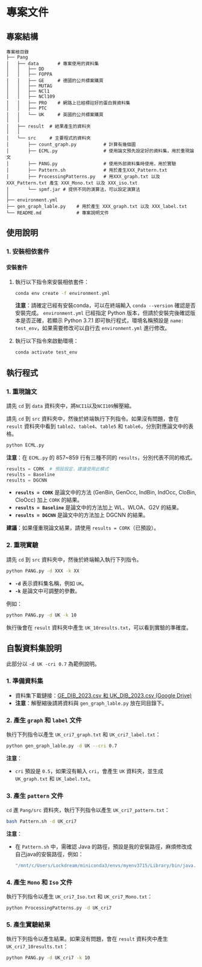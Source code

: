 
# 專案文件

## 專案結構

```plaintext
專案根目錄
├── Pang
│   ├── data       # 專案使用的資料集
│   │   ├── DD     
│   │   ├── FOPPA 
│   │   ├── GE     # 德國的公共標案購買
│   │   ├── MUTAG
│   │   ├── NCl1
│   │   ├── NCl109
│   │   ├── PRO    # 網路上已經標註好的蛋白質資料集
│   │   ├── PTC
│   │   └── UK     # 英國的公共標案購買
│   │ 
│   ├── result  # 結果產生的資料夾
│   │
│   └── src     # 主要程式的資料夾
│       ├── count_graph.py          # 計算有幾個圖     
│       ├── ECML.py                 # 使用論文預先設定好的資料集，用於重現論文
│       ├── PANG.py                 # 使用外部資料集時使用，用於實驗
│       ├── Pattern.sh              # 用於產生XXX_Pattern.txt
│       ├── ProcessingPatterns.py   # 用XXX_graph.txt 以及 XXX_Pattern.txt 產生 XXX_Mono.txt 以及 XXX_iso.txt
│       └── spmf.jar # 提供不同的演算法，可以設定演算法
│
├── environment.yml
├── gen_graph_lable.py    # 用於產生 XXX_graph.txt 以及 XXX_label.txt
└── README.md             # 專案說明文件
```

## 使用說明

### 1. 安裝相依套件

#### 安裝套件

1. 執行以下指令來安裝相依套件：
    ```bash
    conda env create -f environment.yml
    ```
    **注意**：請確定已經有安裝conda，可以在終端輸入 `conda --version` 確認是否安裝完成。 `environment.yml` 已經指定 Python 版本，但請於安裝完後確認版本是否正確，若顯示 Python 3.7.1 即可執行程式，環境名稱預設是 `name: test_env`，如果需要修改可以自行去 `environment.yml` 進行修改。

2. 執行以下指令來啟動環境：
    ```bash
    conda activate test_env
    ```

## 執行程式

### 1. 重現論文

請先 `cd` 到 `data` 資料夾中，將`NCI1`以及`NCI109`解壓縮。

請先 `cd` 到 `src` 資料夾中，然後於終端執行下列指令。如果沒有問題，會在 `result` 資料夾中看到 `table2`、`table4`、`table5` 和 `table6`，分別對應論文中的表格。

```bash
python ECML.py
```

**注意**：在 `ECML.py` 的 857~859 行有三種不同的 `results`，分別代表不同的格式。

```python
results = CORK  # 預設設定，建議使用此模式
results = Baseline
results = DGCNN
```

- **`results = CORK`** 是論文中的方法 (GenBin, GenOcc, IndBin, IndOcc, CloBin, CloOcc) 加上 `CORK` 的結果。
- **`results = Baseline`** 是論文中的方法加上 WL、WLOA、G2V 的結果。
- **`results = DGCNN`** 是論文中的方法加上 DGCNN 的結果。

**建議**：如果僅重現論文結果，請使用 `results = CORK`（已預設）。

### 2. 重現實驗

請先 `cd` 到 `src` 資料夾中，然後於終端輸入執行下列指令。

```bash
python PANG.py -d XXX -k XX
```

- **`-d`** 表示資料集名稱，例如 `UK`。
- **`-k`** 是論文中可調整的參數。

例如：
```bash
python PANG.py -d UK -k 10
```
執行後會在 `result` 資料夾中產生 `UK_10results.txt`，可以看到實驗的準確度。

## 自製資料集說明

此部分以 `-d UK -cri 0.7` 為範例說明。

### 1. 準備資料集

- 資料集下載鏈接：[GE_DIB_2023.csv 和 UK_DIB_2023.csv (Google Drive)](https://drive.google.com/drive/u/0/folders/1mQ_Imk1bTMJYn-1zlPcYPHVZdm6qYEaf)
- **注意**：解壓縮後請將資料與 `gen_graph_lable.py` 放在同目錄下。

### 2. 產生 `graph` 和 `label` 文件

執行下列指令以產生 `UK_cri7_graph.txt` 和 `UK_cri7_label.txt`：
```bash
python gen_graph_lable.py -d UK --cri 0.7
```

**注意**：
- `cri` 預設是 `0.5`，如果沒有輸入 `cri`，會產生 `UK` 資料夾，並生成 `UK_graph.txt` 和 `UK_label.txt`。

### 3. 產生 `pattern` 文件

`cd` 進 `Pang/src` 資料夾，執行下列指令以產生 `UK_cri7_pattern.txt`：
```bash
bash Pattern.sh -d UK_cri7
```

**注意**：
- 在 `Pattern.sh` 中，需確認 Java 的路徑，預設是我的安裝路徑，麻煩修改成自己java的安裝路徑，例如：
    ```bash
    "/mnt/c/Users/Lockdream/miniconda3/envs/myenv3715/Library/bin/java.exe" -> "your/path/jave.exe"
    ```

### 4. 產生 `Mono` 和 `Iso` 文件

執行下列指令以產生 `UK_cri7_Iso.txt` 和 `UK_cri7_Mono.txt`：
```bash
python ProcessingPatterns.py -d UK_cri7
```

### 5. 產生實驗結果

執行下列指令以產生結果。如果沒有問題，會在 `result` 資料夾中產生 `UK_cri7_10results.txt`：
```bash
python PANG.py -d UK_cri7 -k 10
```
